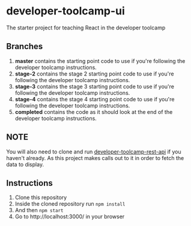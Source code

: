 # developer-toolcamp-ui
The starter project for teaching React in the developer toolcamp

## Branches
1. **master** contains the starting point code to use if you're following the developer toolcamp 
instructions.
1. **stage-2** contains the stage 2 starting point code to use if you're following the developer 
toolcamp instructions.
1. **stage-3** contains the stage 3 starting point code to use if you're following the developer 
toolcamp instructions.
1. **stage-4** contains the stage 4 starting point code to use if you're following the developer 
toolcamp instructions.
1. **completed** contains the code as it should look at the end of the developer toolcamp 
instructions.

## NOTE
You will also need to clone and run
[developer-toolcamp-rest-api](https://github.ibm.com/CIC-UK/developer-toolcamp-rest-api)
if you haven't already. As this project makes calls out to it in order to fetch the data to display.

## Instructions
1. Clone this repository
1. Inside the cloned repository run `npm install`
1. And then `npm start`
1. Go to http://localhost:3000/ in your browser
